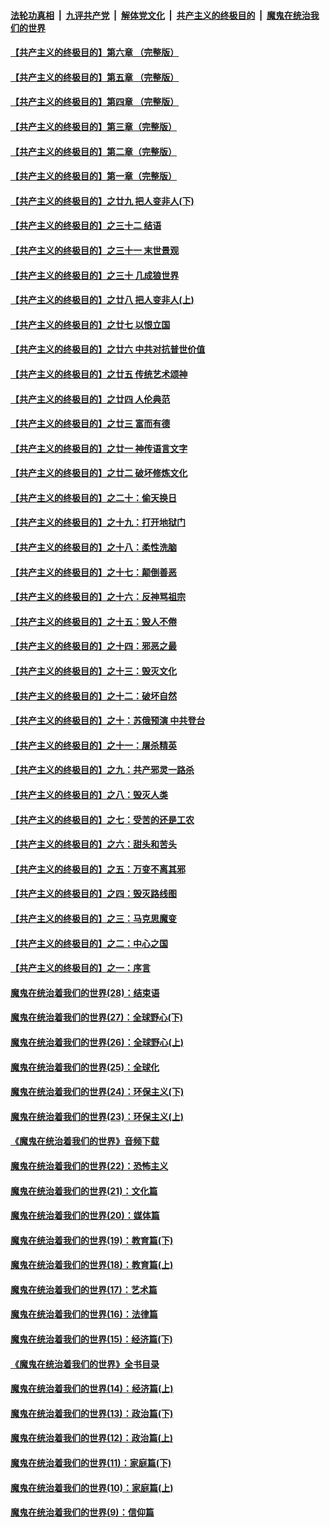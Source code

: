 ####  [法轮功真相](../../../../basic/blob/master/README.md?t=01220426) &nbsp;|&nbsp; [九评共产党](../../../../9ping.md/blob/master/README.md?t=01220426) &nbsp;|&nbsp; [解体党文化](../../../../jtdwh.md/blob/master/README.md?t=01220426)  &nbsp;|&nbsp; [共产主义的终极目的](../../../../gczydzjmd.md/blob/master/README.md?t=01220426) &nbsp;|&nbsp; [魔鬼在统治我们的世界](../../../../mgztzwmdsj.md/blob/master/README.md?t=01220426) 

#### [【共产主义的终极目的】第六章 （完整版）](../pages/nsc422/n11428913.md?t=01220426) 

#### [【共产主义的终极目的】第五章 （完整版）](../pages/nsc422/n11428912.md?t=01220426) 

#### [【共产主义的终极目的】第四章 （完整版）](../pages/nsc422/n11428907.md?t=01220426) 

#### [【共产主义的终极目的】第三章（完整版）](../pages/nsc422/n11428848.md?t=01220426) 

#### [【共产主义的终极目的】第二章（完整版）](../pages/nsc422/n11428831.md?t=01220426) 

#### [【共产主义的终极目的】第一章（完整版）](../pages/nsc422/n11417651.md?t=01220426) 

#### [【共产主义的终极目的】之廿九 把人变非人(下)](../pages/nsc422/n11344140.md?t=01220426) 

#### [【共产主义的终极目的】之三十二 结语](../pages/nsc422/n11360535.md?t=01220426) 

#### [【共产主义的终极目的】之三十一 末世景观](../pages/nsc422/n11351129.md?t=01220426) 

#### [【共产主义的终极目的】之三十 几成狼世界](../pages/nsc422/n11348280.md?t=01220426) 

#### [【共产主义的终极目的】之廿八 把人变非人(上)](../pages/nsc422/n11340492.md?t=01220426) 

#### [【共产主义的终极目的】之廿七 以恨立国](../pages/nsc422/n11336944.md?t=01220426) 

#### [【共产主义的终极目的】之廿六 中共对抗普世价值](../pages/nsc422/n11324785.md?t=01220426) 

#### [【共产主义的终极目的】之廿五 传统艺术颂神](../pages/nsc422/n11296396.md?t=01220426) 

#### [【共产主义的终极目的】之廿四 人伦典范](../pages/nsc422/n11296397.md?t=01220426) 

#### [【共产主义的终极目的】之廿三 富而有德](../pages/nsc422/n11283598.md?t=01220426) 

#### [【共产主义的终极目的】之廿一 神传语言文字](../pages/nsc422/n11263265.md?t=01220426) 

#### [【共产主义的终极目的】之廿二 破坏修炼文化](../pages/nsc422/n11245728.md?t=01220426) 

#### [【共产主义的终极目的】之二十：偷天换日](../pages/nsc422/n11238846.md?t=01220426) 

#### [【共产主义的终极目的】之十九：打开地狱门](../pages/nsc422/n11206376.md?t=01220426) 

#### [【共产主义的终极目的】之十八：柔性洗脑](../pages/nsc422/n11199994.md?t=01220426) 

#### [【共产主义的终极目的】之十七：颠倒善恶](../pages/nsc422/n11179782.md?t=01220426) 

#### [【共产主义的终极目的】之十六：反神骂祖宗](../pages/nsc422/n11166798.md?t=01220426) 

#### [【共产主义的终极目的】之十五：毁人不倦](../pages/nsc422/n11166792.md?t=01220426) 

#### [【共产主义的终极目的】之十四：邪恶之最](../pages/nsc422/n11150249.md?t=01220426) 

#### [【共产主义的终极目的】之十三：毁灭文化](../pages/nsc422/n11135227.md?t=01220426) 

#### [【共产主义的终极目的】之十二：破坏自然](../pages/nsc422/n11135214.md?t=01220426) 

#### [【共产主义的终极目的】之十：苏俄预演 中共登台](../pages/nsc422/n11118424.md?t=01220426) 

#### [【共产主义的终极目的】之十一：屠杀精英](../pages/nsc422/n11118442.md?t=01220426) 

#### [【共产主义的终极目的】之九：共产邪灵一路杀](../pages/nsc422/n11114139.md?t=01220426) 

#### [【共产主义的终极目的】之八：毁灭人类](../pages/nsc422/n11108503.md?t=01220426) 

#### [【共产主义的终极目的】之七：受苦的还是工农](../pages/nsc422/n11101809.md?t=01220426) 

#### [【共产主义的终极目的】之六：甜头和苦头](../pages/nsc422/n11096971.md?t=01220426) 

#### [【共产主义的终极目的】之五：万变不离其邪](../pages/nsc422/n11091285.md?t=01220426) 

#### [【共产主义的终极目的】之四：毁灭路线图](../pages/nsc422/n11086284.md?t=01220426) 

#### [【共产主义的终极目的】之三：马克思魔变](../pages/nsc422/n11061941.md?t=01220426) 

#### [【共产主义的终极目的】之二：中心之国](../pages/nsc422/n11047728.md?t=01220426) 

#### [【共产主义的终极目的】之一：序言](../pages/nsc422/n11086077.md?t=01220426) 

#### [魔鬼在统治着我们的世界(28)：结束语](../pages/nsc422/n10936246.md?t=01220426) 

#### [魔鬼在统治着我们的世界(27)：全球野心(下)](../pages/nsc422/n10928319.md?t=01220426) 

#### [魔鬼在统治着我们的世界(26)：全球野心(上)](../pages/nsc422/n10900318.md?t=01220426) 

#### [魔鬼在统治着我们的世界(25)：全球化](../pages/nsc422/n10788205.md?t=01220426) 

#### [魔鬼在统治着我们的世界(24)：环保主义(下)](../pages/nsc422/n10695307.md?t=01220426) 

#### [魔鬼在统治着我们的世界(23)：环保主义(上)](../pages/nsc422/n10688613.md?t=01220426) 

#### [《魔鬼在统治着我们的世界》音频下载](../pages/nsc422/n10635553.md?t=01220426) 

#### [魔鬼在统治着我们的世界(22)：恐怖主义](../pages/nsc422/n10614727.md?t=01220426) 

#### [魔鬼在统治着我们的世界(21)：文化篇](../pages/nsc422/n10597706.md?t=01220426) 

#### [魔鬼在统治着我们的世界(20)：媒体篇](../pages/nsc422/n10586579.md?t=01220426) 

#### [魔鬼在统治着我们的世界(19)：教育篇(下)](../pages/nsc422/n10564808.md?t=01220426) 

#### [魔鬼在统治着我们的世界(18)：教育篇(上)](../pages/nsc422/n10526970.md?t=01220426) 

#### [魔鬼在统治着我们的世界(17)：艺术篇](../pages/nsc422/n10499093.md?t=01220426) 

#### [魔鬼在统治着我们的世界(16)：法律篇](../pages/nsc422/n10485969.md?t=01220426) 

#### [魔鬼在统治着我们的世界(15)：经济篇(下)](../pages/nsc422/n10469975.md?t=01220426) 

#### [《魔鬼在统治着我们的世界》全书目录](../pages/nsc422/n10464261.md?t=01220426) 

#### [魔鬼在统治着我们的世界(14)：经济篇(上)](../pages/nsc422/n10457370.md?t=01220426) 

#### [魔鬼在统治着我们的世界(13)：政治篇(下)](../pages/nsc422/n10448270.md?t=01220426) 

#### [魔鬼在统治着我们的世界(12)：政治篇(上)](../pages/nsc422/n10444576.md?t=01220426) 

#### [魔鬼在统治着我们的世界(11)：家庭篇(下)](../pages/nsc422/n10440961.md?t=01220426) 

#### [魔鬼在统治着我们的世界(10)：家庭篇(上)](../pages/nsc422/n10435448.md?t=01220426) 

#### [魔鬼在统治着我们的世界(9)：信仰篇](../pages/nsc422/n10432159.md?t=01220426) 

